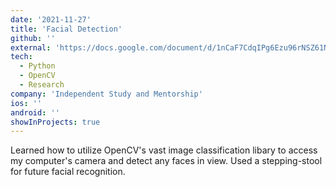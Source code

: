 ```yaml
---
date: '2021-11-27'
title: 'Facial Detection'
github: ''
external: 'https://docs.google.com/document/d/1nCaF7CdqIPg6Ezu96rNSZ61NOqhH1iMNYZJA-pHKEzA/edit?usp=sharing'
tech:
  - Python
  - OpenCV
  - Research
company: 'Independent Study and Mentorship'
ios: ''
android: ''
showInProjects: true
---
```


Learned how to utilize OpenCV's vast image classification libary to access my computer's camera and detect any faces in view. Used a stepping-stool for future facial recognition. 